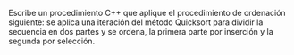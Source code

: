 Escribe un procedimiento C++ que aplique el procedimiento de ordenación siguiente: se aplica una iteración del método Quicksort para dividir la secuencia en dos partes y se ordena, la primera parte por inserción y la segunda por selección.
